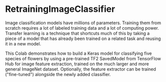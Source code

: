# RetrainingImageClassifier
Image classification models have millions of parameters. Training them from
scratch requires a lot of labeled training data and a lot of computing power. Transfer learning is a technique that shortcuts much of this by taking a piece of a model that has already been trained on a related task and reusing it in a new model.

This Colab demonstrates how to build a Keras model for classifying five species of flowers by using a pre-trained TF2 SavedModel from TensorFlow Hub for image feature extraction, trained on the much larger and more general ImageNet dataset. Optionally, the feature extractor can be trained ("fine-tuned") alongside the newly added classifier.

